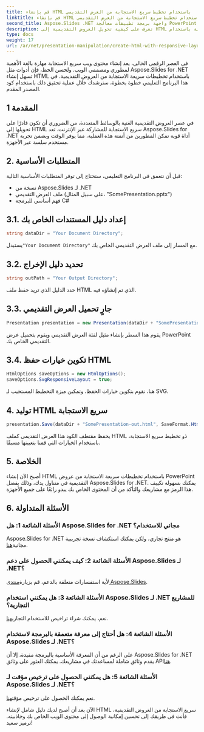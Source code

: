 ```yaml
---
title: قم بإنشاء HTML باستخدام تخطيط سريع الاستجابة من العرض التقديمي
linktitle: قم بإنشاء HTML باستخدام تخطيط سريع الاستجابة من العرض التقديمي
second_title: Aspose.Slides .NET واجهة برمجة تطبيقات معالجة PowerPoint
description: تعرف على كيفية تحويل العروض التقديمية إلى HTML سريع الاستجابة باستخدام Aspose.Slides لـ .NET. أنشئ محتوى تفاعليًا مناسبًا للجهاز دون عناء.
type: docs
weight: 17
url: /ar/net/presentation-manipulation/create-html-with-responsive-layout-from-presentation/
---
```


في العصر الرقمي الحالي، يعد إنشاء محتوى ويب سريع الاستجابة مهارة بالغة الأهمية لمطوري ومصممي الويب. ولحسن الحظ، فإن أدوات مثل Aspose.Slides for .NET تسهل إنشاء HTML باستخدام تخطيطات سريعة الاستجابة من العروض التقديمية. في هذا البرنامج التعليمي خطوة بخطوة، سنرشدك خلال عملية تحقيق ذلك باستخدام كود المصدر المقدم.


## 1 المقدمة
في عصر العروض التقديمية الغنية بالوسائط المتعددة، من الضروري أن تكون قادرًا على تحويلها إلى HTML سريع الاستجابة للمشاركة عبر الإنترنت. تعد Aspose.Slides for .NET أداة قوية تمكن المطورين من أتمتة هذه العملية، مما يوفر الوقت ويضمن تجربة مستخدم سلسة عبر الأجهزة.

## 2. المتطلبات الأساسية
قبل أن نتعمق في البرنامج التعليمي، ستحتاج إلى توفر المتطلبات الأساسية التالية:
- نسخة من Aspose.Slides لـ .NET
- ملف العرض التقديمي (على سبيل المثال، "SomePresentation.pptx")
- فهم أساسي للبرمجة C#

## 3.1. إعداد دليل المستندات الخاص بك
```csharp
string dataDir = "Your Document Directory";
```
 يستبدل`"Your Document Directory"` مع المسار إلى ملف العرض التقديمي الخاص بك.

## 3.2. تحديد دليل الإخراج
```csharp
string outPath = "Your Output Directory";
```
حدد الدليل الذي تريد حفظ ملف HTML الذي تم إنشاؤه فيه.

## 3.3. جارٍ تحميل العرض التقديمي
```csharp
Presentation presentation = new Presentation(dataDir + "SomePresentation.pptx");
```
يقوم هذا السطر بإنشاء مثيل لفئة العرض التقديمي ويقوم بتحميل عرض PowerPoint التقديمي الخاص بك.

## 3.4. تكوين خيارات حفظ HTML
```csharp
HtmlOptions saveOptions = new HtmlOptions();
saveOptions.SvgResponsiveLayout = true;
```
هنا، نقوم بتكوين خيارات الحفظ، وتمكين ميزة التخطيط المستجيب لـ SVG.

## 4. توليد HTML سريع الاستجابة
```csharp
presentation.Save(dataDir + "SomePresentation-out.html", SaveFormat.Html, saveOptions);
```
يحفظ مقتطف الكود هذا العرض التقديمي كملف HTML ذو تخطيط سريع الاستجابة، باستخدام الخيارات التي قمنا بتعيينها مسبقًا.

## 5. الخلاصة
أصبح الآن إنشاء HTML باستخدام تخطيطات سريعة الاستجابة من عروض PowerPoint التقديمية في متناول يدك، وذلك بفضل Aspose.Slides for .NET. يمكنك بسهولة تكييف هذا الرمز مع مشاريعك والتأكد من أن المحتوى الخاص بك يبدو رائعًا على جميع الأجهزة.

## 6. الأسئلة المتداولة

### الأسئلة الشائعة 1: هل Aspose.Slides for .NET مجاني للاستخدام؟
 Aspose.Slides for .NET هو منتج تجاري، ولكن يمكنك استكشاف نسخة تجريبية مجانية[هنا](https://releases.aspose.com/).

### الأسئلة الشائعة 2: كيف يمكنني الحصول على دعم Aspose.Slides لـ .NET؟
لأية استفسارات متعلقة بالدعم، قم بزيارة[منتدى Aspose.Slides](https://forum.aspose.com/).

### الأسئلة الشائعة 3: هل يمكنني استخدام Aspose.Slides لـ .NET للمشاريع التجارية؟
 نعم، يمكنك شراء تراخيص للاستخدام التجاري[هنا](https://purchase.aspose.com/buy).

### الأسئلة الشائعة 4: هل أحتاج إلى معرفة متعمقة بالبرمجة لاستخدام Aspose.Slides لـ .NET؟
 على الرغم من أن المعرفة الأساسية بالبرمجة مفيدة، إلا أن Aspose.Slides for .NET يقدم وثائق شاملة لمساعدتك في مشاريعك. يمكنك العثور على وثائق API[هنا](https://reference.aspose.com/slides/net/).

### الأسئلة الشائعة 5: هل يمكنني الحصول على ترخيص مؤقت لـ Aspose.Slides لـ .NET؟
 نعم يمكنك الحصول على ترخيص مؤقت[هنا](https://purchase.aspose.com/temporary-license/).

الآن بعد أن أصبح لديك دليل شامل لإنشاء HTML سريع الاستجابة من العروض التقديمية، فأنت في طريقك إلى تحسين إمكانية الوصول إلى محتوى الويب الخاص بك وجاذبيته. ترميز سعيد!